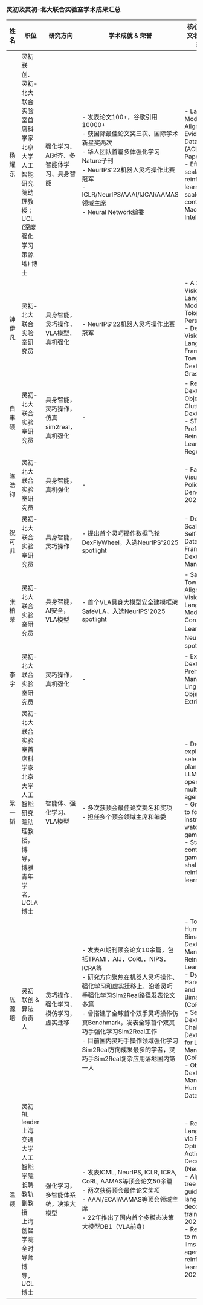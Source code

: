 ### 灵初及灵初-北大联合实验室学术成果汇总

| 姓名 | 职位 | 研究方向 | 学术成就 & 荣誉 | 核心论文汇总（论文名、何处发表、获奖情况） |
|------|------|----------|------------------|---------------------------------------------|
| 杨耀东 | 灵初联创、灵初-北大联合实验室首席科学家<br>北京大学人工智能研究院助理教授；UCL (深度强化学习策源地) 博士 | 强化学习、AI对齐、多智能体学习、具身智能 | - 发表论文100+，谷歌引用10000+<br>- 获国际最佳论文奖三次、国际学术新星奖两次<br>- 华人团队首篇多体强化学习Nature子刊<br>- NeurIPS'22机器人灵巧操作比赛冠军<br>- ICLR/NeurIPS/AAAI/IJCAI/AAMAS 领域主席<br>- Neural Network编委 | - Language Models Resist Alignment: Evidence From Data Compression (ACL 2025 Best Paper)<br>- Efficient and scalable reinforcement learning for large-scale network control (Nature Machine Intelligence) |
| 钟伊凡 | 灵初-北大联合实验室研究员 | 具身智能，灵巧操作，VLA模型，真机强化 | - NeurIPS'22机器人灵巧操作比赛冠军 | - A Survey on Vision-Language-Action Models: An Action Tokenization Perspective<br>- DexGraspVLA: A Vision-Language-Action Framework Towards General Dexterous Grasping |
| 白丰硕 | 灵初-北大联合实验室研究员 | 具身智能，灵巧操作，仿真sim2real，真机强化 | - | - Retrieval Dexterity: Efficient Object Retrieval in Clutters with Dexterous Hand<br>- STAR: Efficient Preference-based Reinforcement Learning via Dual Regularization |
| 陈浩钧 | 灵初-北大联合实验室研究员 | 具身智能，真机强化 | - | - Falcon: Fast Visuomotor Policies via Partial Denoising (ICML 2025) |
| 祝可菲 | 灵初-北大联合实验室研究员 | 具身智能，灵巧操作 | - 提出首个灵巧操作数据飞轮DexFlyWheel，入选NeurIPS'2025 spotlight | - DexFlyWheel: A Scalable and Self-improving Data Generation Framework for Dexterous Manipulation |
| 张柏荣 | 灵初-北大联合实验室研究员 | 具身智能，AI安全，VLA模型 | - 首个VLA具身大模型安全建模框架SafeVLA，入选NeurIPS'2025 spotlight | - SafeVLA: Towards Safety Alignment of Vision-Language-Action Model via Constrained Learning，NeurIPS2025，spotlight |
| 李宇 | 灵初-北大联合实验室研究员 | 灵巧操作，真机强化 | - | - ExDex: Dexterous Non-Prehensile Manipulation for Ungraspable Object via Extrinsic Dexterity |
| 梁一韬 | 灵初-北大联合实验室首席科学家<br>北京大学人工智能研究院助理教授，博导，博雅青年学者，UCLA博士 | 智能体、强化学习、VLA模型 | - 多次获顶会最佳论文提名和奖项<br>- 担任多个顶会领域主席和编委 | - Describe, explain, plan and select: interactive planning with LLMs enables open-world multi-task agents(ICLR2024)<br>- Groot: Learning to follow instructions by watching gameplay videos<br>- State of the art control of atari games using shallow reinforcement learning |
| 陈源培 | 灵初联创 & 算法负责人 | 灵巧操作，强化学习，模仿学习，虚实迁移 | - 发表AI期刊顶会论文10余篇，包括TPAMI，AIJ，CoRL，NIPS，ICRA等<br>- 研究方向聚焦在机器人灵巧操作、强化学习和虚实迁移上，沿着灵巧手强化学习Sim2Real路径发表论文多篇<br>- 曾搭建了全球首个双手灵巧操作仿真Benchmark，发表全球首个双灵巧手强化学习Sim2Real工作<br>- 目前国内灵巧手操作领域强化学习Sim2Real方向成果最多的学者，灵巧手Sim2Real复杂应用落地国内第一人 | - Towards Human-Level Bimanual Dexterous Manipulation with Reinforcement Learning (TPAMI)<br>- Dynamic Handover: Throw and Catch with Bimanual Hands (CoRL 2023)<br>- Sequential Dexterity: Chaining Dexterous Policies for Long-Horizon Manipulation (CoRL 2023)<br>- Object-Centric Dexterous Manipulation from Human Motion Data (CoRL 2024) |
| 温颖 | 灵初RL leader<br>上海交通大学人工智能学院长聘教轨副教授<br>上海创智学院全时导师<br>博导，UCL博士 | 强化学习，多智能体系统，决策大模型 | - 发表ICML, NeurIPS, ICLR, ICRA, CoRL, AAMAS等顶会论文50余篇<br>- 两次获得顶会最佳论文奖项<br>- AAAI/ECAI/AAMAS等顶会领域主席<br>- 22年推出了国内首个多模态决策大模型DB1（VLA前身） | - Reinforcing Language Agents via Policy Optimization with Action Decomposition (NeurIPS 2024)<br>- Alphazero-like tree-search can guide large language model decoding and training (ICML 2024)<br>- Rema: Learning to meta-think for llms with multi-agent reinforcement learning (NeurIPS 2025) |
